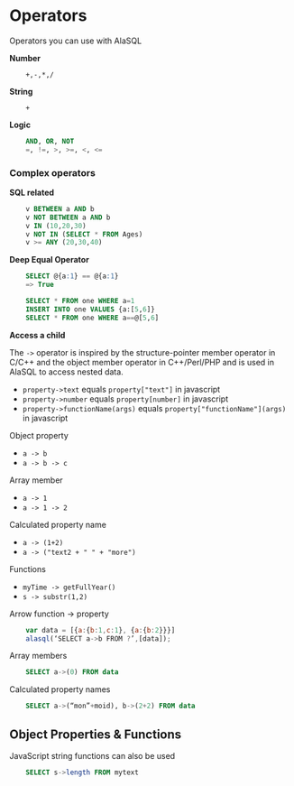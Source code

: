 # Operators

Operators you can use with AlaSQL

**Number**
```
    +,-,*,/
```

**String**
```
    +
```

**Logic**
```sql
    AND, OR, NOT
    =, !=, >, >=, <, <=
```

### Complex operators

**SQL related**

```sql
    v BETWEEN a AND b
    v NOT BETWEEN a AND b
    v IN (10,20,30)
    v NOT IN (SELECT * FROM Ages)
    v >= ANY (20,30,40)
```


**Deep Equal Operator**
```sql
    SELECT @{a:1} == @{a:1}
    => True

    SELECT * FROM one WHERE a=1
    INSERT INTO one VALUES {a:[5,6]}
    SELECT * FROM one WHERE a==@[5,6]
```

**Access a child**

The `->` operator is inspired by the structure-pointer member operator in C/C++ and the object member operator in C++/Perl/PHP and is used in AlaSQL to access nested data.

- `property->text` equals `property["text"]` in javascript 
- `property->number` equals `property[number]` in javascript 
- `property->functionName(args)`  equals `property["functionName"](args)` in javascript


Object property
* `a -> b`
* `a -> b -> c`

Array member
* `a -> 1`
* `a -> 1 -> 2`

Calculated property name
* `a -> (1+2)`
* `a -> ("text2 + " " + "more")`

Functions
* `myTime -> getFullYear()`
* `s -> substr(1,2)`


Arrow function -> property
```js
    var data = [{a:{b:1,c:1}, {a:{b:2}}}]
    alasql(‘SELECT a->b FROM ?’,[data]);
```

Array members
```sql
    SELECT a->(0) FROM data
```

Calculated property names
```sql
    SELECT a->(“mon”+moid), b->(2+2) FROM data
```

## Object Properties & Functions


JavaScript string functions can also be used

```sql
    SELECT s->length FROM mytext
```
